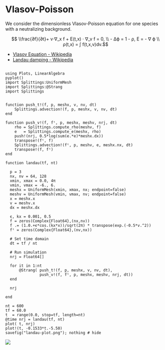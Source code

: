 # Vlasov-Poisson

We consider the dimensionless Vlasov-Poisson equation for one species
with a neutralizing background.

```math
 \\frac{∂f}{∂t}+ v⋅∇_x f + E(t,x) ⋅ ∇_v f = 0, \\
 - Δϕ = 1 - ρ, E = - ∇ ϕ \\
 ρ(t,x)  =  ∫ f(t,x,v)dv.
```

 - [Vlasov Equation - Wikipedia](https://en.wikipedia.org/wiki/Vlasov_equation)
 - [Landau damping - Wikipedia](https://en.wikipedia.org/wiki/Landau_damping)

```@example

using Plots, LinearAlgebra
pyplot()
import Splittings:UniformMesh
import Splittings:@Strang
import Splittings


function push_t!(f, p, meshx, v, nv, dt)
    Splittings.advection!(f, p, meshx, v, nv, dt)
end

function push_v!(f, fᵗ, p, meshx, meshv, nrj, dt)
    rho = Splittings.compute_rho(meshv, f)
    e   = Splittings.compute_e(meshx, rho)
    push!(nrj, 0.5*log(sum(e.*e)*meshx.dx))
    transpose!(fᵗ, f)
    Splittings.advection!(fᵗ, p, meshv, e, meshx.nx, dt)
    transpose!(f, fᵗ)
end

function landau(tf, nt)

  p = 3
  nx, nv = 64, 128
  xmin, xmax = 0.0, 4π
  vmin, vmax = -6., 6.
  meshx = UniformMesh(xmin, xmax, nx; endpoint=false)
  meshv = UniformMesh(vmin, vmax, nv; endpoint=false)
  x = meshx.x
  v = meshv.x
  dx = meshx.dx

  ϵ, kx = 0.001, 0.5
  f = zeros(Complex{Float64},(nx,nv))
  f .= (1.0.+ϵ*cos.(kx*x))/sqrt(2π) * transpose(exp.(-0.5*v.^2))
  fᵗ = zeros(Complex{Float64},(nv,nx))

  # Set time domain
  dt = tf / nt

  # Run simulation
  nrj = Float64[]

  for it in 1:nt
      @Strang( push_t!(f, p, meshx, v, nv, dt),
               push_v!(f, fᵗ, p, meshx, meshv, nrj, dt))
  end

  nrj

end

nt = 600
tf = 60.0
t  = range(0.0, stop=tf, length=nt)
@time nrj = landau(tf, nt)
plot( t, nrj)
plot!(t, -0.1533*t.-5.50)
savefig("landau-plot.png"); nothing # hide
```

![](landau-plot.png)
